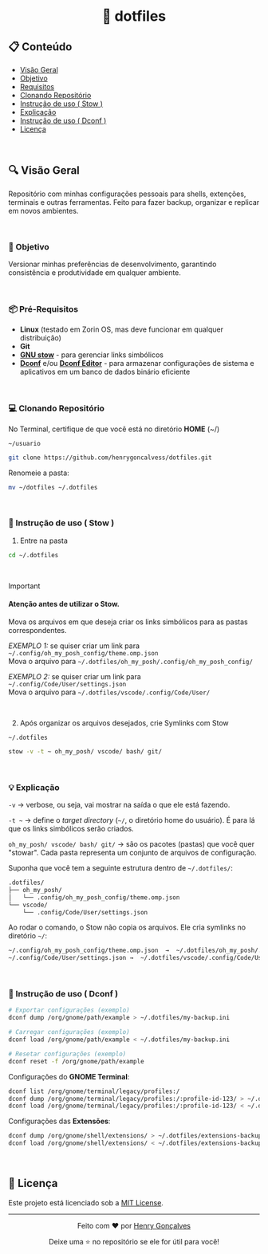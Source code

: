 <h1 align=center>📂 dotfiles</h1>

## 📋 Conteúdo

- [Visão Geral](#overview)
- [Objetivo](#objective)
- [Requisitos](#prerequisites)
- [Clonando Repositório](#cloning-repo)
- [Instrução de uso ( Stow )](#use1)
- [Explicação](#explanation)
- [Instrução de uso ( Dconf )](#use2)
- [Licença](#license)

<br>

<a name="overview"></a>
## 🔍 Visão Geral

Repositório com minhas configurações pessoais para shells, extenções, terminais e outras ferramentas.
Feito para fazer backup, organizar e replicar em novos ambientes.

<br>

<a name="objective"></a>
### 🎯 Objetivo

Versionar minhas preferências de desenvolvimento, garantindo consistência e produtividade em qualquer ambiente.

<br>

<a name="prerequisites"></a>
### 📦 Pré-Requisitos

- **Linux** (testado em Zorin OS, mas deve funcionar em qualquer distribuição)
- **Git**
- [**GNU stow**](https://www.gnu.org/software/stow/) - para gerenciar links simbólicos
- [**Dconf**](https://wiki.gnome.org/Projects/dconf) e/ou [**Dconf Editor**](https://wiki.gnome.org/Apps(2f)DconfEditor.html) -  para armazenar configurações de sistema e aplicativos em um banco de dados binário eficiente

<br>

<a name="cloning-repo"></a>
### 💻 Clonando Repositório

No Terminal, certifique de que você está no diretório **HOME** (~/)

`~/usuario`
```bash
git clone https://github.com/henrygoncalvess/dotfiles.git
```

Renomeie a pasta:

```bash
mv ~/dotfiles ~/.dotfiles
```

<br>

<a name="use1"></a>
### 📜 Instrução de uso ( Stow )

1. Entre na pasta

```bash
cd ~/.dotfiles
```  
<br>

> [!IMPORTANT]
> #### Atenção antes de utilizar o Stow.
> Mova os arquivos em que deseja criar os links simbólicos para as pastas correspondentes.
>  
> _EXEMPLO 1:_ se quiser criar um link para `~/.config/oh_my_posh_config/theme.omp.json`  
> Mova o arquivo para `~/.dotfiles/oh_my_posh/.config/oh_my_posh_config/`
> 
> _EXEMPLO 2:_ se quiser criar um link para `~/.config/Code/User/settings.json`  
> Mova o arquivo para `~/.dotfiles/vscode/.config/Code/User/`

<br>

2. Após organizar os arquivos desejados, crie Symlinks com Stow

`~/.dotfiles`
```bash
stow -v -t ~ oh_my_posh/ vscode/ bash/ git/
```

<br>

<a name="explanation"></a>
### 💡 Explicação

`-v` → verbose, ou seja, vai mostrar na saída o que ele está fazendo.

`-t ~` → define o _target directory_ (`~/`, o diretório home do usuário). É para lá que os links simbólicos serão criados.

`oh_my_posh/ vscode/ bash/ git/` → são os pacotes (pastas) que você quer "stowar". Cada pasta representa um conjunto de arquivos de configuração.

Suponha que você tem a seguinte estrutura dentro de `~/.dotfiles/`:

```bash
.dotfiles/
├── oh_my_posh/
│   └── .config/oh_my_posh_config/theme.omp.json
└── vscode/
    └── .config/Code/User/settings.json
```

Ao rodar o comando, o Stow não copia os arquivos. Ele cria symlinks no diretório `~/`:

```bash
~/.config/oh_my_posh_config/theme.omp.json  →  ~/.dotfiles/oh_my_posh/.config/oh-my-posh/config.json
~/.config/Code/User/settings.json →  ~/.dotfiles/vscode/.config/Code/User/settings.json
```

<br>

<a name="use2"></a>
### 📜 Instrução de uso ( Dconf )

```bash
# Exportar configurações (exemplo)
dconf dump /org/gnome/path/example > ~/.dotfiles/my-backup.ini

# Carregar configurações (exemplo)
dconf load /org/gnome/path/example < ~/.dotfiles/my-backup.ini

# Resetar configurações (exemplo)
dconf reset -f /org/gnome/path/example
```

Configurações do **GNOME Terminal**:

```bash
dconf list /org/gnome/terminal/legacy/profiles:/
dconf dump /org/gnome/terminal/legacy/profiles:/:profile-id-123/ > ~/.dotfiles/gnome-terminal-backup.ini
dconf load /org/gnome/terminal/legacy/profiles:/:profile-id-123/ < ~/.dotfiles/gnome-terminal-backup.ini
```

Configurações das **Extensões**:

```bash
dconf dump /org/gnome/shell/extensions/ > ~/.dotfiles/extensions-backup.ini
dconf load /org/gnome/shell/extensions/ < ~/.dotfiles/extensions-backup.ini
```

<br>

<a name="license"></a>
## 📄 Licença

Este projeto está licenciado sob a [MIT License](https://github.com/henrygoncalvess/dotfiles/blob/main/LICENSE).

---

<div align="center">
  <p>Feito com ❤️ por <a href="https://github.com/henrygoncalvess">Henry Gonçalves</a></p>
  <p>Deixe uma ⭐ no repositório se ele for útil para você!</p>
</div>
